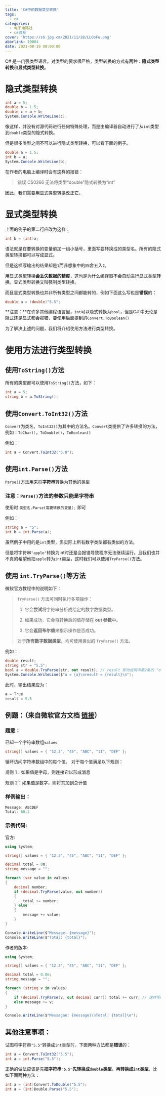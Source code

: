 ```yaml
---
title: 'C#中的数据类型转换'
tags:
  - c#
categories:
  - 电子电路社
  - c#教程
cover: 'https://s6.jpg.cm/2021/11/28/LLOoFu.png'
abbrlink: 19004
date: 2021-08-19 00:00:00
---
```


C# 是一门强类型语言，对类型的要求很严格，类型转换的方式有两种：**隐式类型转换**和**显式类型转换**。

# 隐式类型转换


```csharp
int a = 5;
double b = 1.5;
double c = a + b;
System.Console.WriteLine(c);
```

像这样，并没有对源代码进行任何特殊处理，而是由编译器自动进行了从`int`类型到`double`类型的隐式转换。

但是很多类型之间不可以进行隐式类型转换，可以看下面的例子。

```csharp
double a = 1.5;
int b = a;
System.Console.WriteLine(b);
```

在作者的电脑上编译时会有这样的报错：

> 错误	CS0266	无法将类型“double”隐式转换为“int”

因此，我们需要用显式类型转换改正它。

# 显式类型转换

上面的例子的第二行应改为这样：

```csharp
int b = (int)a;
```

语法就是在要转换的变量前加一组小括号，里面写要转换成的类型名。所有的隐式类型转换都可以写成显式。

但是这样写输出的结果却是`1`而非想象中的四舍五入`2`。

用显式类型转换**会丢失数据的精度**，这也是为什么编译器不会自动进行显式类型转换。显式类型转换又叫强制类型转换。

而且显式类型转换也并非所有类型之间都能转的，例如下面这么写也是**错误**的：

```csharp
double a = (double)"5.5";
```

**注意：**在许多其他编程语言里，`int`可以隐式转换为`bool`，但是C# 中无论是隐式还是显式都会报错，要使用后面提到的`Convert.ToBoolean()`

为了解决上述的问题，我们将介绍使用方法进行类型转换。

# 使用方法进行类型转换

## 使用`ToString()`方法

所有的类型都可以使用`ToString()`方法，如下：

```csharp
int a = 5;
string b = a.ToString();
```

## 使用`Convert.ToInt32()`方法

`Convert`为类名，`ToInt32()`为其中的方法名。`Convert`类提供了许多转换的方法，例如：`ToChar()`，`ToDouble()`，`ToBoolean()`

例如：

```csharp
int a = Convert.ToInt32("5.0");
```

## 使用`int.Parse()`方法

`Parse()`方法用来将**字符串**转换为其他的类型

### 注意：`Parse()`方法的参数只能是字符串

使用时 `类型名.Parse(需要转换的变量);`  即可

例如：

```csharp
string a = "5";
int b = int.Parse(a);
```

虽然例子中用的是`int`类型，但实际上所有数字类型都有类似的方法。

但是将字符串`"apple"`转换为int时还是会报错导致程序无法继续运行，且我们也并不真的希望他把`apple`转为`int`类型，这时我们可以使用`TryParse()`方法。

## 使用 `int.TryParse()`等方法

微软官方教程中的说明如下：

> `TryParse()` 方法可同时执行多项操作：
>
> 1. 它会**尝试**将字符串分析成给定的数字数据类型。
>
> 2. 如果成功，它会将转换后的值存储在 **out 参数**中。
>
> 3. 它会**返回布尔值**来指示操作是否成功。
>
> 对于**所有数字数据类型**，均可使用类似的 `TryParse()` 方法。

例如：

```csharp
double result;
string str = "5.5";
bool a = double.TryParse(str, out result); // result 即为说明中第2条的 "out参数" 
System.Console.WriteLine($"a = {a}\nresult = {result}\n");
```

此时，输出结果应为：

```csharp
a = True
result = 5.5
```

## 例题：（来自微软官方文档 [链接](https://docs.microsoft.com/zh-cn/learn/modules/csharp-convert-cast/4-challenge)）

### 题意：

已知一个字符串数组`values`

```csharp
string[] values = { "12.3", "45", "ABC", "11", "DEF" };
```

循环访问字符串数组中的每个值， 对于每个值满足以下规则：

规则 1：如果值是字母，则连接它以形成消息

规则 2：如果值是数字，则将其加到总计值

### 样例输出：

```csharp
Message: ABCDEF
Total: 68.3
```

### 示例代码:

官方:

```csharp
using System;

string[] values = { "12.3", "45", "ABC", "11", "DEF" };

decimal total = 0m;
string message = "";

foreach (var value in values)
{
    decimal number;
    if (decimal.TryParse(value, out number))
    {
        total += number;
    } else
    {
        message += value;
    }
}

Console.WriteLine($"Message: {message}");
Console.WriteLine($"Total: {total}");
```
作者的版本:

```csharp
using System;

string[] values = { "12.3", "45", "ABC", "11", "DEF" };

decimal total = 0.0m;
string message = "";

foreach (string v in values)
{
    if (decimal.TryParse(v, out decimal curr)) total += curr; // 这样写curr变量只会在if语句的范围内生效
    else message += v; 
}

Console.WriteLine($"Messagae: {message}\nTotal: {total}\n");

```

## 其他注意事项：

试图将字符串`"5.5"`转换成`int`类型时，下面两种方法都是**错误**的：

```csharp
int a = Convert.ToInt32("5.5");
int a = int.Parse("5.5");
```

正确的做法应该是先**把字符串`"5.5"`先转换成`double`类型，再转换成`int`类型**，比如下面两种方法：

```csharp
int a = (int)Convert.ToDouble("5.5");
int a = (int)Double.Parse("5.5");
```

